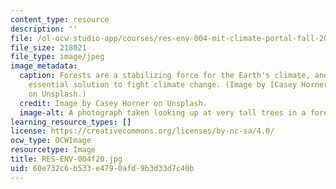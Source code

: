 ```yaml
---
content_type: resource
description: ''
file: /ol-ocw-studio-app/courses/res-env-004-mit-climate-portal-fall-2020/60e732c6b533e4790afd9b3d33d7c40b_RES-ENV-004f20.jpg
file_size: 218021
file_type: image/jpeg
image_metadata:
  caption: Forests are a stabilizing force for the Earth's climate, and remain an
    essential solution to fight climate change. (Image by [Casey Horner](https://unsplash.com/photos/4rDCa5hBlCs)
    on Unsplash.)
  credit: Image by Casey Horner on Unsplash.
  image-alt: A photograph taken looking up at very tall trees in a forest.
learning_resource_types: []
license: https://creativecommons.org/licenses/by-nc-sa/4.0/
ocw_type: OCWImage
resourcetype: Image
title: RES-ENV-004f20.jpg
uid: 60e732c6-b533-e479-0afd-9b3d33d7c40b
---
```

